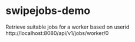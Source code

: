 # swipejobs-demo

Retrieve suitable jobs for a worker based on userid
http://localhost:8080/api/v1/jobs/worker/0


